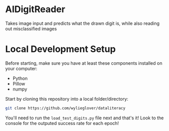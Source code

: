 # AIDigitReader
Takes image input and predicts what the drawn digit is, while also reading out misclassified images

# Local Development Setup
Before starting, make sure you have at least these components installed on your computer:
- Python
- Pillow
- numpy

Start by cloning this repository into a local folder/directory:
```sh
git clone https://github.com/wylieglover/dataliteracy
```

You'll need to run the ```load_test_digits.py``` file next and that's it! Look to the console for the outputed success rate for each epoch!
